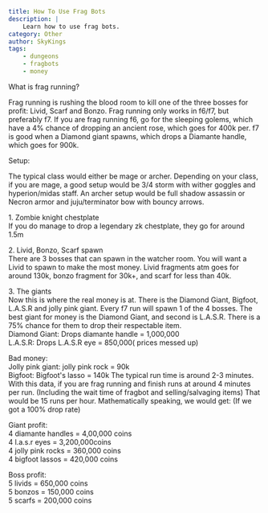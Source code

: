 ```yaml {metadata}
title: How To Use Frag Bots
description: |
    Learn how to use frag bots.
category: Other
author: SkyKings
tags:
    - dungeons
    - fragbots
    - money
```

What is frag running?

Frag running is rushing the blood room to kill one of the three bosses for profit: Livid, Scarf and Bonzo. Frag running
only works in f6/f7, but preferably f7. If you are frag running f6, go for the sleeping golems, which have a 4% chance
of dropping an ancient rose, which goes for 400k per. f7 is good when a Diamond giant spawns, which drops a Diamante
handle, which goes for 900k.

Setup:

The typical class would either be mage or archer. Depending on your class, if you are mage, a good setup would be 3/4
storm with wither goggles and hyperion/midas staff. An archer setup would be full shadow assassin or Necron armor and
juju/terminator bow with bouncy arrows.

1\. Zombie knight chestplate  
If you do manage to drop a legendary zk chestplate, they go for around 1.5m

2\. Livid, Bonzo, Scarf spawn  
There are 3 bosses that can spawn in the watcher room. You will want a Livid to spawn to make the most money. Livid
fragments atm goes for around 130k, bonzo fragment for 30k+, and scarf for less than 40k.

3\. The giants  
Now this is where the real money is at. There is the Diamond Giant, Bigfoot, L.A.S.R and jolly pink giant. Every f7 run
will spawn 1 of the 4 bosses. The best giant for money is the Diamond Giant, and second is L.A.S.R. There is a 75%
chance for them to drop their respectable item.  
Diamond Giant: Drops diamante handle = 1,000,000  
L.A.S.R: Drops L.A.S.R eye = 850,000( prices messed up)

Bad money:  
Jolly pink giant: jolly pink rock = 90k  
Bigfoot: Bigfoot's lasso = 140k The typical run time is around 2-3 minutes. With this data, if you are frag running and
finish runs at around 4 minutes per run. (Including the wait time of fragbot and selling/salvaging items) That would be
15 runs per hour. Mathematically speaking, we would get: (If we got a 100% drop rate)

Giant profit:  
4 diamante handles = 4,00,000 coins  
4 l.a.s.r eyes = 3,200,000coins  
4 jolly pink rocks = 360,000 coins  
4 bigfoot lassos = 420,000 coins

Boss profit:  
5 livids = 650,000 coins  
5 bonzos = 150,000 coins  
5 scarfs = 200,000 coins
